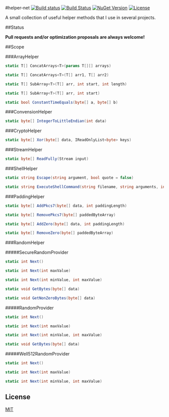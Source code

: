 #helper-net [![Build status](https://img.shields.io/appveyor/ci/bitbeans/helper-net.svg?style=flat-square)](https://ci.appveyor.com/project/bitbeans/helper-net) [![Build Status](https://img.shields.io/travis/bitbeans/helper-net.svg?style=flat-square)](https://travis-ci.org/bitbeans/helper-net) [![NuGet Version](https://img.shields.io/nuget/v/helper-net.svg?style=flat-square)](https://www.nuget.org/packages/helper-net/) [![License](http://img.shields.io/badge/license-MIT-green.svg?style=flat-square)](https://github.com/bitbeans/helper-net/blob/master/LICENSE.md)

A small collection of useful helper methods that I use in several projects.


##Status

**Pull requests and/or optimization proposals are always welcome!**

##Scope

###ArrayHelper

```csharp 
static T[] ConcatArrays<T>(params T[][] arrays)
```

```csharp 
static T[] ConcatArrays<T>(T[] arr1, T[] arr2)
```

```csharp 
static T[] SubArray<T>(T[] arr, int start, int length)
```

```csharp 
static T[] SubArray<T>(T[] arr, int start)
```

```csharp 
static bool ConstantTimeEquals(byte[] a, byte[] b)
```

###ConvensionHelper

```csharp 
static byte[] IntegerToLittleEndian(int data)
```

###CryptoHelper

```csharp 
static byte[] Xor(byte[] data, IReadOnlyList<byte> keys)
```

###StreamHelper

```csharp 
static byte[] ReadFully(Stream input)
```

###ShellHelper

```csharp 
static string Escape(string argument, bool quote = false)
```

```csharp 
static string ExecuteShellCommand(string filename, string arguments, int timeout = 9000)
```

###PaddingHelper

```csharp 
static byte[] AddPkcs7(byte[] data, int paddingLength)
```

```csharp 
static byte[] RemovePkcs7(byte[] paddedByteArray)
```

```csharp 
static byte[] AddZero(byte[] data, int paddingLength)
```

```csharp 
static byte[] RemoveZero(byte[] paddedByteArray)
```

###RandomHelper

#####SecureRandomProvider

```csharp 
static int Next()
```

```csharp 
static int Next(int maxValue)
```

```csharp 
static int Next(int minValue, int maxValue)
```

```csharp 
static void GetBytes(byte[] data)
```

```csharp 
static void GetNonZeroBytes(byte[] data)
```

#####RandomProvider

```csharp 
static int Next()
```

```csharp 
static int Next(int maxValue)
```

```csharp 
static int Next(int minValue, int maxValue)
```

```csharp 
static void GetBytes(byte[] data)
```

#####Well512RandomProvider

```csharp 
static int Next()
```

```csharp 
static int Next(int maxValue)
```

```csharp 
static int Next(int minValue, int maxValue)
```

## License
[MIT](https://en.wikipedia.org/wiki/MIT_License)